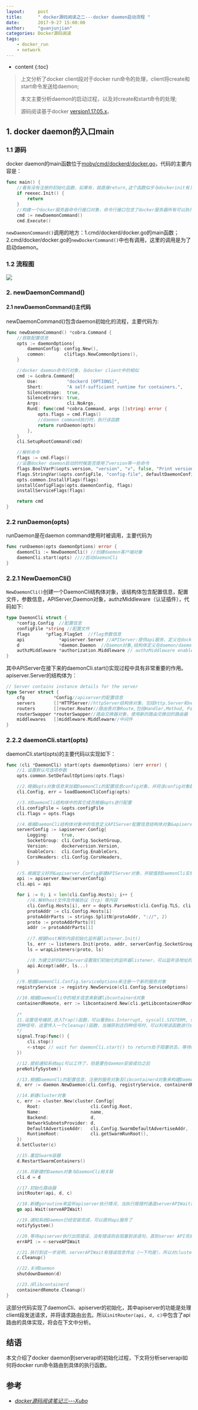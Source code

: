 ```yaml
---
layout:     post
title:      " docker源码阅读之二---docker daemon启动流程 "
date:       2017-9-27 15:00:00 
author:     "guanjunjian"
categories: Docker源码阅读
tags:
    - docker_run
    - network
---
```


* content
{:toc}

> 上文分析了docker client段对于docker run命令的处理，client将create和start命令发送给daemon;
> 
> 本文主要分析daemon的启动过程，以及对create和start命令的处理;
>  
> 源码阅读基于docker [version1.17.05.x](https://github.com/moby/moby/tree/17.05.x)。




## 1. docker daemon的入口main

### 1.1 源码

docker daemon的main函数位于[moby/cmd/dockerd/docker.go](https://github.com/moby/moby/blob/17.05.x/cmd/dockerd/docker.go#L100#L122)，代码的主要内容是：

```go
func main() {
	//看有没有注册的初始化函数，如果有，就直接return,这个函数似乎与dockerinit有关
	if reexec.Init() {
		return
	}
	//构建一个docker服务器命令行接口对象，命令行接口包含了docker服务器所有可以执行的命令，并通过每一个命令结构体对象中的Run等成员函数来具体执行
	cmd := newDaemonCommand() 
	cmd.Execute()
```

`newDaemonCommand()`调用的地方：1.cmd/dockerd/docker.go的main函数；2.cmd/docker/docker.go的`newDockerCommand()`中也有调用，这里的调用是为了启动daemon。

### 1.2 流程图

![](/img/in-post/post-docker-daemon-excuting-flow-for-run/docker-daemon-main.png)



### 2. newDaemonCommand()

#### 2.1  newDaemonCommand()主代码

newDaemonCommand()包含daemon初始化的流程，主要代码为:

```go
func newDaemonCommand() *cobra.Command {
	//获取配置信息
	opts := daemonOptions{
		daemonConfig: config.New(),
		common:       cliflags.NewCommonOptions(),
	}

	//docker daemon命令行对象，与docker client中的相似
	cmd := &cobra.Command{
		Use:           "dockerd [OPTIONS]",
		Short:         "A self-sufficient runtime for containers.",
		SilenceUsage:  true,
		SilenceErrors: true,
		Args:          cli.NoArgs,
		RunE: func(cmd *cobra.Command, args []string) error {
			opts.flags = cmd.Flags()
			//daemon command执行时，执行该函数
			return runDaemon(opts)
		},
	}
	cli.SetupRootCommand(cmd)

	//解析命令
	flags := cmd.Flags()
	//设置docker daemon启动的时候是否使用了version等一些命令
	flags.BoolVarP(&opts.version, "version", "v", false, "Print version information and quit")
	flags.StringVar(&opts.configFile, "config-file", defaultDaemonConfigFile, "Daemon configuration file")
	opts.common.InstallFlags(flags)
	installConfigFlags(opts.daemonConfig, flags)
	installServiceFlags(flags)

	return cmd
}
```

### 2.2 runDaemon(opts)

runDaemon是在daemon command使用时被调用，主要代码为

```go
func runDaemon(opts daemonOptions) error {
	daemonCli := NewDaemonCli() //创建daemon客户端对象
	daemonCli.start(opts) ////启动daemonCli
}
```

### 2.2.1 NewDaemonCli()

`NewDaemonCli()`创建一个DaemonCli结构体对象，该结构体包含配置信息，配置文件，参数信息，APIServer,Daemon对象，authzMiddleware（认证插件），代码如下:

```go
type DaemonCli struct {
	*config.Config  //配置信息
	configFile *string //配置文件
	flags      *pflag.FlagSet  //flag参数信息
	api             *apiserver.Server //APIServer:提供api服务，定义在docker/api/server/server.go
	d               *daemon.Daemon  //Daemon对象,结构体定义在daemon/daemon.go文件中
	authzMiddleware *authorization.Middleware // authzMiddleware enables to dynamically reload the authorization plugins
}

```

其中APIServer在接下来的daemonCli.start()实现过程中具有非常重要的作用。apiserver.Server的结构体为：

```go
// Server contains instance details for the server
type Server struct {
	cfg           *Config//apiserver的配置信息
	servers       []*HTTPServer//httpServer结构体对象，包括http.Server和net.Listener监听器。
	routers       []router.Router//路由表对象Route,包括Handler,Method, Path
	routerSwapper *routerSwapper//路由交换器对象，使用新的路由交换旧的路由器
	middlewares   []middleware.Middleware//中间件
}
```

### 2.2.2 daemonCli.start(opts) 

daemonCli.start(opts)的主要代码以实现如下：

```go
func (cli *DaemonCli) start(opts daemonOptions) (err error) {
	//1.设置默认可选项参数
	opts.common.SetDefaultOptions(opts.flags)

	//2.根据opts对象信息来加载DaemonCli的配置信息config对象，并将该config对象配置到DaemonCli结构体对象中去  
	cli.Config, err = loadDaemonCliConfig(opts)

	//3.对DaemonCli结构体中的其它成员根据opts进行配置
	cli.configFile = &opts.configFile
	cli.flags = opts.flags

	//4.根据DaemonCli结构体对象中的信息定义APIServer配置信息结构体对象&apiserver.Config(包括tls传输层协议信息)
	serverConfig := &apiserver.Config{
		Logging:     true,
		SocketGroup: cli.Config.SocketGroup,
		Version:     dockerversion.Version,
		EnableCors:  cli.Config.EnableCors,
		CorsHeaders: cli.Config.CorsHeaders,
	}

	//5.根据定义好的&apiserver.Config新建APIServer对象，并赋值到DaemonCli实例的对应属性中
	api := apiserver.New(serverConfig)
	cli.api = api

	for i := 0; i < len(cli.Config.Hosts); i++ {
		//6.解析host文件及传输协议（tcp）等内容
		cli.Config.Hosts[i], err = dopts.ParseHost(cli.Config.TLS, cli.Config.Hosts[i])	
		protoAddr := cli.Config.Hosts[i]
		protoAddrParts := strings.SplitN(protoAddr, "://", 2)
		proto := protoAddrParts[0]
		addr := protoAddrParts[1]
		
		//7.根据host解析内容初始化监听器listener.Init()
		ls, err := listeners.Init(proto, addr, serverConfig.SocketGroup, serverConfig.TLSConfig)
		ls = wrapListeners(proto, ls)

		//8.为建立好的APIServer设置我们初始化的监听器listener，可以监听该地址的连接
		api.Accept(addr, ls...)
	}

	//9.根据DaemonCli.Config.ServiceOptions来注册一个新的服务对象
	registryService := registry.NewService(cli.Config.ServiceOptions)

	//10.根据DaemonCli中的相关信息来新建libcontainerd对象 
	containerdRemote, err := libcontainerd.New(cli.getLibcontainerdRoot(), cli.getPlatformRemoteOptions()...)
	
	/*
	11.设置信号捕获,进入Trap()函数，可以看到os.Interrupt, syscall.SIGTERM, syscall.SIGQUIT, syscall.SIGPIPE
	四种信号，这里传入一个cleanup()函数，当捕获到这四种信号时，可以利用该函数进行shutdown善后处理
	*/
	signal.Trap(func() {
		cli.stop()
		<-stopc // wait for daemonCli.start() to return处于阻塞状态，等待stopc通道返回数据
	})

	//12.提前通知系统api可以工作了，但是要在daemon安装成功之后
	preNotifySystem()

	//13.根据DaemonCli的配置信息，注册的服务对象及libcontainerd对象来构建Daemon对象
	d, err := daemon.NewDaemon(cli.Config, registryService, containerdRemote, pluginStore)

	//14.新建cluster对象
	c, err := cluster.New(cluster.Config{
		Root:                   cli.Config.Root,
		Name:                   name,
		Backend:                d,
		NetworkSubnetsProvider: d,
		DefaultAdvertiseAddr:   cli.Config.SwarmDefaultAdvertiseAddr,
		RuntimeRoot:            cli.getSwarmRunRoot(),
	})
	d.SetCluster(c)

	//15.重启Swarm容器
	d.RestartSwarmContainers()

	//16.将新建的Daemon对象与DaemonCli相关联
	cli.d = d

	//17.初始化路由器
	initRouter(api, d, c)

	//18.新建goroutine来监听apiserver执行情况，当执行报错时通道serverAPIWait就会传出错误信息
	go api.Wait(serveAPIWait)

	//19.通知系统Daemon已经安装完成，可以提供api服务了
	notifySystem()

	//20.等待apiserver执行出现错误，没有错误则会阻塞到该语句，直到server API完成
	errAPI := <-serveAPIWait

	//21.执行到这一步说明，serverAPIWait有错误信息传出（一下均是），所以对cluster进行清理操作
	c.Cleanup()

	//22.关闭Daemon
	shutdownDaemon(d)

	//23.闭libcontainerd
	containerdRemote.Cleanup()
}
```

这部分代码实现了daemonCli、apiserver的初始化，其中apiserver的功能是处理client段发送请求，并将请求路由出去。所以`initRouter(api, d, c)`中包含了api路由的具体实现，将会在下文中分析。

## 结语

本文介绍了docker daemon到serverapi的初始化过程，下文将分析serverapi如何将docker run命令路由到具体的执行函数。

## 参考

* *[docker源码阅读笔记三---Xubo](http://blog.xbblfz.site/2017/04/20/docker%E5%AE%A2%E6%88%B7%E7%AB%AF%E4%B8%8E%E6%9C%8D%E5%8A%A1%E5%99%A8%E7%AB%AF%E9%80%9A%E4%BF%A1%E6%A8%A1%E5%9D%97%E4%B8%80/)*

